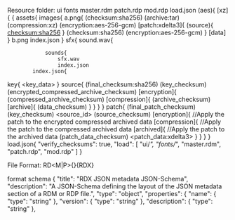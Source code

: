 Resource folder:
ui
fonts
master.rdm
patch.rdp
mod.rdp
load.json
(aes){
	[xz]{
		<tar>{
			assets{
				images{
					a.png{
						(checksum:sha256)
						(archive:tar)
						(compression:xz)
						(encryption:aes-256-gcm)
						[patch:xdelta3]{
							(source){
								<checksum:sha256>
							}
							(checksum:sha256)
							(encryption:aes-256-gcm)
							<patch-data>
						}
						[data]
					}
					b.png
					index.json
				}
				sfx{
					sound.wav{

				sounds{
					sfx.wav
					index.json
			index.json{
key{
	<checksum>
	<key_data>
}
source{
	(final_checksum:sha256)
	(key_checksum)
	(encrypted_compressed_archive_checksum)
	[encryption]{
		(compressed_archive_checksum)
		[compression]{
			(archive_checksum)
			[archive]{
				(data_checksum)
				<data>
			}
		}
	}
}
patch{
	(final_patch_checksum)
	(key_checksum)
	<source_id>
	(source_checksum)
	[encryption]{ //Apply the patch to the encrypted compressed archived data
		[compression]{ //Apply the patch to the compressed archived data
			[archived]{ //Apply the patch to the archived data
				(patch_data_checksum)
				<patch_data:xdelta3>
			}
		}
	}
}
load.json{
	"verify_checksums": true,
	"load": [
		"ui/*",
		"fonts/*",
		"master.rdm",
		"patch.rdp",
		"mod.rdp"
	]
}

File Format:
RD<M|P><VarInt version string>{<JSON metadata>}{RDX}<binary archive>

<JSON metadata> format schema
{
	"title": "RDX JSON metadata JSON-Schema",
	"description": "A JSON-Schema defining the layout of the JSON metadata section of a RDM or RDP file.",
	"type": "object",
	"properties": {
		"name": {
			"type": "string"
		},
		"version": {
			"type": "string"
		},
		"description": {
			"type": "string"
		},



